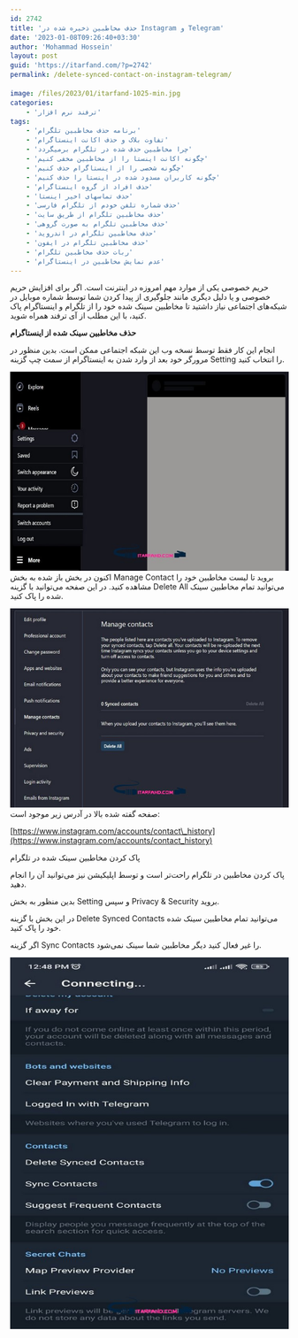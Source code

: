 ```yaml
---
id: 2742
title: 'حذف مخاطبین ذخیره شده در Instagram و Telegram'
date: '2023-01-08T09:26:40+03:30'
author: 'Mohammad Hossein'
layout: post
guid: 'https://itarfand.com/?p=2742'
permalink: /delete-synced-contact-on-instagram-telegram/

image: /files/2023/01/itarfand-1025-min.jpg
categories:
    - 'ترفند نرم افزار'
tags:
    - 'برنامه حذف مخاطبین تلگرام'
    - 'تفاوت بلاک و حذف اکانت اینستاگرام'
    - 'چرا مخاطبین حذف شده در تلگرام برمیگردد'
    - 'چگونه اکانت اینستا را از مخاطبین مخفی کنیم'
    - 'چگونه شخصی را از اینستاگرام حذف کنیم'
    - 'چگونه کاربران مسدود شده در اینستا را حذف کنیم'
    - 'حذف افراد از گروه اینستاگرام'
    - 'حذف تماسهای اخیر اینستا'
    - 'حذف شماره تلفن خودم از تلگرام فارسی'
    - 'حذف مخاطبین تلگرام از طریق سایت'
    - 'حذف مخاطبین تلگرام به صورت گروهی'
    - 'حذف مخاطبین تلگرام در اندروید'
    - 'حذف مخاطبین تلگرام در ایفون'
    - 'ربات حذف مخاطبین تلگرام'
    - 'عدم نمایش مخاطبین در اینستاگرام'
---
```


حریم خصوصی یکی از موارد مهم امروزه در اینترنت است. اگر برای افزایش حریم خصوصی و یا دلیل دیگری مانند جلوگیری از پیدا کردن شما توسط شماره موبایل در شبکه‌های اجتماعی نیاز داشتید تا مخاطبین سینک شده خود را از تلگرام و اینستاگرام پاک کنید، با این مطلب از آی ترفند همراه شوید.

**حذف مخاطبین سینک شده از اینستاگرام**

انجام این کار فقط توسط نسخه وب این شبکه اجتماعی ممکن است. بدین منظور در مرورگر خود بعد از وارد شدن به اینستاگرام از سمت چپ گزینه Setting را انتخاب کنید.

![mhkarami97](/files/2023/01/itarfand-1027-min.jpg)
اکنون در بخش باز شده به بخش Manage Contact بروید تا لیست مخاطبین خود را مشاهده کنید. در این صفحه می‌توانید با گزینه Delete All می‌توانید تمام مخاطبین سینک شده را پاک کنید.

![mhkarami97](/files/2023/01/itarfand-1026-min.jpg)
صفحه گفته شده بالا در آدرس زیر موجود است:

[https://www.instagram.com/accounts/contact\_history](https://www.instagram.com/accounts/contact_history)

پاک کردن مخاطبین سینک شده در تلگرام

پاک کردن مخاطبین در تلگرام راحت‌تر است و توسط اپلیکیشن نیز می‌توانید آن را انجام دهید.

بدین منظور به بخش Setting و سپس Privacy &amp; Security بروید.

در این بخش با گزینه Delete Synced Contacts می‌توانید تمام مخاطبین سینک شده خود را پاک کنید.

اگر گزینه Sync Contacts را غیر فعال کنید دیگر مخاطبین شما سینک نمی‌شود.

![mhkarami97](/files/2023/01/itarfand-1028-min.jpg)
